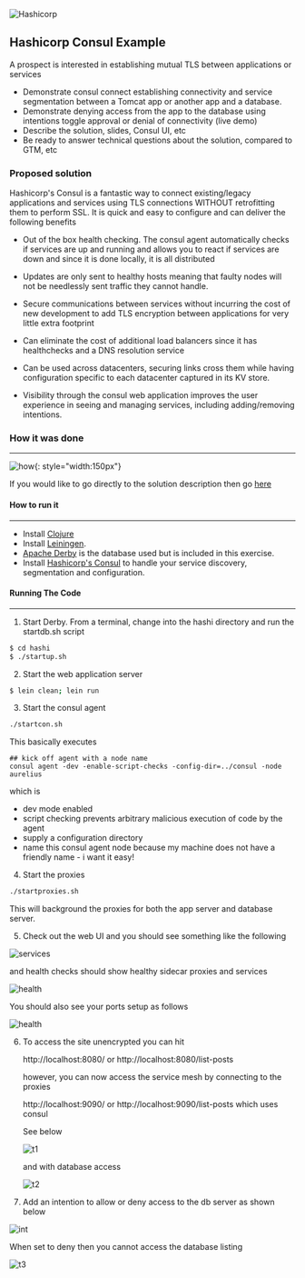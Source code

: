 ![Hashicorp](./resources/images/hclogo.png)

## Hashicorp Consul Example

A prospect is interested in establishing mutual TLS between applications or services

* Demonstrate consul connect establishing connectivity and service segmentation between a Tomcat app or another app and a database.
* Demonstrate denying access from the app to the database using intentions toggle approval or denial of connectivity (live demo)
* Describe the solution, slides, Consul UI, etc
* Be ready to answer technical questions about the solution, compared to GTM, etc


### Proposed solution

Hashicorp's Consul is a fantastic way to connect existing/legacy applications and services using TLS connections WITHOUT retrofitting them to perform SSL. It is quick and easy to configure and can deliver the following benefits

 * Out of the box health checking. The consul agent automatically checks if services are up and running and allows you to react if services are down and since it is done locally, it is all distributed

 * Updates are only sent to healthy hosts meaning that faulty nodes will not be needlessly sent traffic they cannot handle.

 * Secure communications between services without incurring the cost of new development to add TLS encryption between applications for very little extra footprint

 * Can eliminate the cost of additional load balancers since it has healthchecks and a DNS resolution service

 * Can be used across datacenters, securing links cross them while having configuration specific to each datacenter captured in its KV store.

  * Visibility through the consul web application improves the user experience in seeing and managing services, including adding/removing intentions.  


### How it was done
---

![how](./resources/images/directions.jpeg){: style="width:150px"} 

If you would like to go directly to the solution description then go [here](./docs/plan.md)


#### How to run it
---

* Install [Clojure](www.clojure.org)
* Install [Leiningen](www.leiningen.org).
* [Apache Derby](http://db.apache.org/derby/) is the database used but is included in this exercise.
* Install [Hashicorp's Consul](https://www.consul.io/) to handle your service discovery, segmentation and configuration.


#### Running The Code
---

1. Start Derby. From a terminal, change into the hashi directory and run the startdb.sh script

````bash  
$ cd hashi
$ ./startup.sh
````

2. Start the web application server

````bash  
$ lein clean; lein run
````

3. Start the consul agent
````bash  
./startcon.sh
````

This basically executes
````
## kick off agent with a node name
consul agent -dev -enable-script-checks -config-dir=../consul -node aurelius

````

which is
 * dev mode enabled
 * script checking prevents arbitrary malicious execution of code by the agent
 * supply a configuration directory
 * name this consul agent node because my machine does not have a friendly name - i want it easy!

4. Start the proxies

 ````bash  
./startproxies.sh
 ````

 This will background the proxies for both the app server and database server.

5. Check out the web UI and you should see something like the following

![services](./resources/images/services.png)

and health checks should show healthy sidecar proxies and services

 ![health](./resources/images/healthchecks.png)

 You should also see your ports setup as follows

 ![health](./resources/images/serviceports.png)


 6. To access the site unencrypted you can hit

    http://localhost:8080/ or http://localhost:8080/list-posts

    however, you can now access the service mesh by connecting to the proxies

    http://localhost:9090/ or http://localhost:9090/list-posts which uses consul

    See below

    ![t1](./resources/images/test1.png)

    and with database access

    ![t2](./resources/images/test2.png)


 7. Add an intention to allow or deny access to the db server as shown below

  ![int](./resources/images/intentions.png)

  When set to deny then you cannot access the database listing

  ![t3](./resources/images/denied.png)

